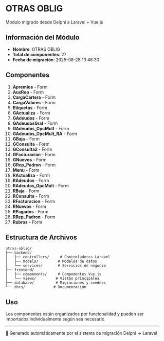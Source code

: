 # OTRAS OBLIG

Módulo migrado desde Delphi a Laravel + Vue.js

## Información del Módulo
- **Nombre**: OTRAS OBLIG
- **Total de componentes**: 27
- **Fecha de migración**: 2025-08-28 13:48:30

## Componentes

1. **Apremios** - Form
2. **AuxRep** - Form
3. **CargaCartera** - Form
4. **CargaValores** - Form
5. **Etiquetas** - Form
6. **GActualiza** - Form
7. **GAdeudos** - Form
8. **GAdeudosGral** - Form
9. **GAdeudos_OpcMult** - Form
10. **GAdeudos_OpcMult_RA** - Form
11. **GBaja** - Form
12. **GConsulta** - Form
13. **GConsulta2** - Form
14. **GFacturacion** - Form
15. **GNuevos** - Form
16. **GRep_Padron** - Form
17. **Menu** - Form
18. **RActualiza** - Form
19. **RAdeudos** - Form
20. **RAdeudos_OpcMult** - Form
21. **RBaja** - Form
22. **RConsulta** - Form
23. **RFacturacion** - Form
24. **RNuevos** - Form
25. **RPagados** - Form
26. **RRep_Padron** - Form
27. **Rubros** - Form

## Estructura de Archivos

```
otras-oblig/
├── backend/
│   ├── controllers/     # Controladores Laravel
│   ├── models/         # Modelos de datos  
│   └── services/       # Servicios de negocio
├── frontend/
│   ├── components/     # Componentes Vue.js
│   └── views/         # Vistas principales
├── database/          # Migraciones y seeders
└── docs/             # Documentación
```

## Uso

Los componentes están organizados por funcionalidad y pueden ser importados individualmente según sea necesario.

---
🤖 Generado automáticamente por el sistema de migración Delphi → Laravel
